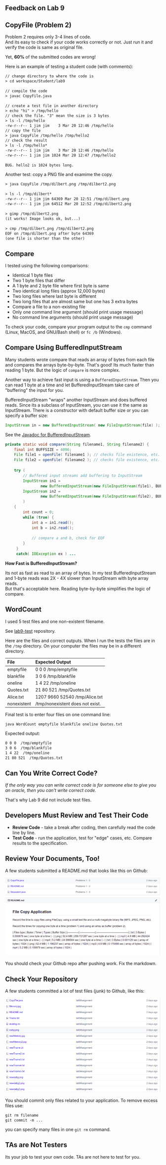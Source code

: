 ## Feedback on Lab 9

## CopyFile (Problem 2)

Problem 2 requires only 3-4 lines of code.   
And its easy to check if your code works correctly or not.
Just run it and verify the code is same as original file.

Yet, **60%** of the submitted codes are wrong!

Here is an example of testing a student code (with comments):

```
// change directory to where the code is
> cd workspace/Student/lab9

// compile the code
> javac CopyFile.java

// create a test file in another directory
> echo "hi" > /tmp/hello
// check the file. "3" mean the size is 3 bytes
> ls -l /tmp/hello
-rw-r--r-- 1 jim jim    3 Mar 20 12:46 /tmp/hello
// copy the file
> java CopyFile /tmp/hello /tmp/hello2
// check the result
> ls -l /tmp/hello*
-rw-r--r-- 1 jim jim    3 Mar 20 12:46 /tmp/hello
-rw-r--r-- 1 jim jim 1024 Mar 20 12:47 /tmp/hello2

BUG. hello2 is 1024 bytes long.
```

Another test: copy a PNG file and examime the copy.

```
> java CopyFile /tmp/dilbert.png /tmp/dilbert2.png

> ls -l /tmp/dilbert*
-rw-r--r-- 1 jim jim 64369 Mar 20 12:51 /tmp/dilbert.png
-rw-r--r-- 1 jim jim 64512 Mar 20 12:52 /tmp/dilbert2.png

> gimp /tmp/dilbert2.png
(it works! Image looks ok, but...)

> cmp /tmp/dilbert.png /tmp/dilbert2.png
EOF on /tmp/dilbert.png after byte 64369
(one file is shorter than the other)
```

## Compare

I tested using the following comparisons:

* Identical 1 byte files
* Two 1 byte files that differ
* A 1 byte and 2 byte file where first byte is same
* Two identical long files (approx 12,000 bytes)
* Two long files where last byte is different
* Two long files that are almost same but one has 3 extra bytes
* Compare a file to a non-existing file
* Only one command line argument (should print usage message)
* No command line arguments (should print usage message)

To check your code, compare your program output to the `cmp` command
(Linux, MacOS, and GNU/Bash shell) or `fc /b` (Windows).

## Compare Using BufferedInputStream

Many students wrote compare that reads an array of bytes from each file 
and compares the arrays byte-by-byte.  That's good!  Its much faster
than reading 1 byte.  But the logic of `compare` is more complex.

Another way to achieve fast input is using a `BufferedInputStream`.
Then you can read 1 byte at a time and let BufferedInputStream
take care of "buffering" the input for you.

BufferedInputStream "wraps" another InputStream and does buffered reads.
Since its a subclass of InputStream, you can use it the same as InputStream.
There is a constructor with default buffer size or you can specify a
buffer size:
```java
InputStream in = new BufferedInputStream( new FileInputStream(file) );
```

See the [Javadoc for BufferedInputStream](https://docs.oracle.com/javase/8/docs/api/java/io/BufferedInputStream.html).

```java
private static void compare(String filename1, String filename2) {
    final int BUFFSIZE = 4096;
    File file1 = openFile( filename1 ); // checks file existence, etc.
    File file2 = openFile( filename2 ); // checks file existence, etc.

    try (
        // Buffered input streams add buffering to InputStream
        InputStream in1 = 
                new BufferedInputStream(new FileInputStream(file1), BUFFSIZE);
        InputStream in2 = 
                new BufferedInputStream(new FileInputStream(file2), BUFFSIZE)
        ) 
    {
        int count = 0;
        while (true) {
            int a = in1.read();
            int b = in2.read();

            // compare a and b, check for EOF
        }
     }
     catch( IOException ex ) ...
```

**How Fast is BufferedInputStream?**

Its not as fast as read to an array of bytes. In my test BufferedInputStream and 1-byte reads was 2X - 4X slower than InputStream with byte array reads.  
But that's acceptable here.  Reading byte-by-byte simplifies the logic of compare.

## WordCount

I used 5 test files and one non-existent filename.

See [lab9-test](https://github.com/OOP2020/lab9-test) repository.

Here are the files and correct outputs.
When I run the tests the files are in the `/tmp` directory.
On your computer the files may be in a different directory.

| File        |  Expected Output                      |
|:------------|:--------------------------------------|
| emptyfile   | 0 0 0 /tmp/emptyfile                  |
| blankfile   | 3 0 6 /tmp/blankfile                  |
| oneline     | 1 4 22 /tmp/oneline                   |
| Quotes.txt  | 21 80 521 /tmp/Quotes.txt             |
| Alice.txt   | 1207 9660 52540 /tmp/Alice.txt        |
| nonexistent | /tmp/nonexistent does not exist.      |

Final test is to enter four files on one command line:
```
java WordCount emptyfile blankfile oneline Quotes.txt
```
Expected output:
```
0 0 0  /tmp/emptyfile
3 0 6  /tmp/blankfile
1 4 22  /tmp/oneline
21 80 521  /tmp/Quotes.txt
```

## Can You Write Correct Code?

*If the only way you can write correct code is for someone else
to give you an oracle, then you can't write correct code.*

That's why Lab 9 did not include test files.

## Developers Must Review and Test Their Code

* **Review Code** - take a break after coding, then carefully read the code line by line.
* **Test Code** - run the application, test for "edge" cases, etc. Compare results to the specification.


## Review Your Documents, Too!

A few students submitted a README.md that looks like this on Github:

![Misformatted readme](Lab9-misformatted-readme.png)

You should check your Github repo after pushing work.
Fix the markdown.

## Check Your Repository

A few students committed a lot of test files (junk) to Github, like this:

![Junk in Github Repo](Lab9-excess-files.png)

You should commit only files related to your application.
To remove excess files use:

```
git rm filename 
git commit -m ...
```

you can specify many files in one `git rm` command.


## TAs are Not Testers

Its your job to test your own code.  TAs are not here to test for you.
